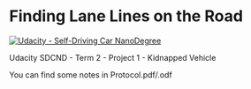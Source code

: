 # **Finding Lane Lines on the Road** 
[![Udacity - Self-Driving Car NanoDegree](https://s3.amazonaws.com/udacity-sdc/github/shield-carnd.svg)](http://www.udacity.com/drive)

Udacity SDCND - Term 2 - Project 1 - Kidnapped Vehicle 

You can find some notes in Protocol.pdf/.odf 
